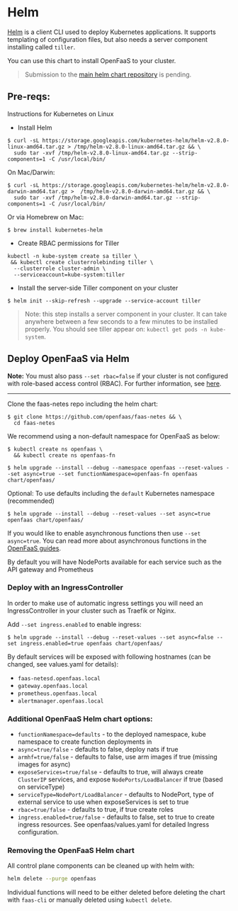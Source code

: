 # Helm

[Helm](https://github.com/kubernetes/helm) is a client CLI used to deploy Kubernetes
applications. It supports templating of configuration files, but also needs a server
component installing called `tiller`.

You can use this chart to install OpenFaaS to your cluster.

> Submission to the [main helm chart repository](https://github.com/kubernetes/charts) is pending.

## Pre-reqs:

Instructions for Kubernetes on Linux

* Install Helm

```
$ curl -sL https://storage.googleapis.com/kubernetes-helm/helm-v2.8.0-linux-amd64.tar.gz > /tmp/helm-v2.8.0-linux-amd64.tar.gz && \
  sudo tar -xvf /tmp/helm-v2.8.0-linux-amd64.tar.gz --strip-components=1 -C /usr/local/bin/
```

On Mac/Darwin:

```
$ curl -sL https://storage.googleapis.com/kubernetes-helm/helm-v2.8.0-darwin-amd64.tar.gz >  /tmp/helm-v2.8.0-darwin-amd64.tar.gz && \
  sudo tar -xvf /tmp/helm-v2.8.0-darwin-amd64.tar.gz --strip-components=1 -C /usr/local/bin/

```

Or via Homebrew on Mac:

```
$ brew install kubernetes-helm
```

* Create RBAC permissions for Tiller

```
kubectl -n kube-system create sa tiller \
 && kubectl create clusterrolebinding tiller \
  --clusterrole cluster-admin \
  --serviceaccount=kube-system:tiller
```

* Install the server-side Tiller component on your cluster

```
$ helm init --skip-refresh --upgrade --service-account tiller
```

> Note: this step installs a server component in your cluster. It can take anywhere between a few seconds to a few minutes to be installed properly. You should see tiller appear on: `kubectl get pods -n kube-system`.

## Deploy OpenFaaS via Helm

**Note:** You must also pass `--set rbac=false` if your cluster is not configured with role-based access control (RBAC). For further information, see [here](https://kubernetes.io/docs/admin/authorization/rbac/).

---

Clone the faas-netes repo including the helm chart:

```
$ git clone https://github.com/openfaas/faas-netes && \
  cd faas-netes
```

We recommend using a non-default namespace for OpenFaaS as below:

```
$ kubectl create ns openfaas \
  && kubectl create ns openfaas-fn

$ helm upgrade --install --debug --namespace openfaas --reset-values --set async=true --set functionNamespace=openfaas-fn openfaas chart/openfaas/
```

Optional: To use defaults including the `default` Kubernetes namespace (recommended)

```
$ helm upgrade --install --debug --reset-values --set async=true openfaas chart/openfaas/
```

If you would like to enable asynchronous functions then use `--set async=true`. You can read more about asynchronous functions in the [OpenFaaS guides](https://github.com/openfaas/faas/tree/master/guide).

By default you will have NodePorts available for each service such as the API gateway and Prometheus

### Deploy with an IngressController

In order to make use of automatic ingress settings you will need an IngressController in your cluster such as Traefik or Nginx.

Add `--set ingress.enabled` to enable ingress:

```
$ helm upgrade --install --debug --reset-values --set async=false --set ingress.enabled=true openfaas chart/openfaas/
```

By default services will be exposed with following hostnames (can be changed, see values.yaml for details):
* `faas-netesd.openfaas.local`
* `gateway.openfaas.local`
* `prometheus.openfaas.local`
* `alertmanager.openfaas.local`

### Additional OpenFaaS Helm chart options:

* `functionNamespace=defaults` - to the deployed namespace, kube namespace to create function deployments in
* `async=true/false` - defaults to false, deploy nats if true
* `armhf=true/false` - defaults to false, use arm images if true (missing images for async)
* `exposeServices=true/false` - defaults to true, will always create `ClusterIP` services, and expose `NodePorts/LoadBalancer` if true (based on serviceType)
* `serviceType=NodePort/LoadBalancer` - defaults to NodePort, type of external service to use when exposeServices is set to true
* `rbac=true/false` - defaults to true, if true create roles
* `ingress.enabled=true/false` - defaults to false, set to true to create ingress resources. See openfaas/values.yaml for detailed Ingress configuration.

### Removing the OpenFaaS Helm chart

All control plane components can be cleaned up with helm with:

```bash
helm delete --purge openfaas
```

Individual functions will need to be either deleted before deleting the chart with `faas-cli` or manually deleted using `kubectl delete`.
